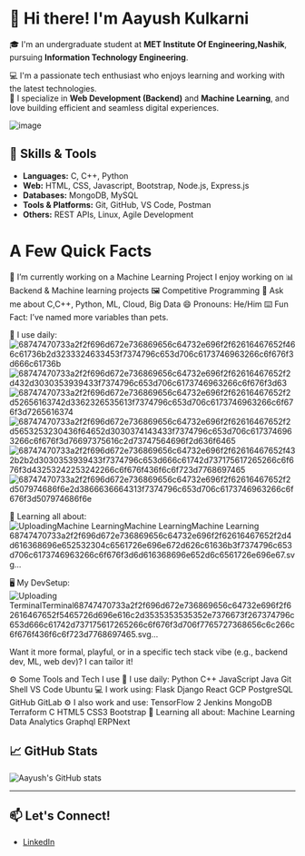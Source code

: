 # 👋 Hi there! I'm Aayush Kulkarni

🎓 I'm an undergraduate student at **MET Institute Of Engineering,Nashik**, pursuing **Information Technology Engineering**.

💻 I'm a passionate tech enthusiast who enjoys learning and working with the latest technologies.  
🔧 I specialize in **Web Development (Backend)** and **Machine Learning**, and love building efficient and seamless digital experiences.


![image](https://github.com/user-attachments/assets/49ded47e-9e72-471c-812e-828ff32f597f)

## 🔧 Skills & Tools
- **Languages:** C, C++, Python
- **Web:** HTML, CSS, Javascript, Bootstrap, Node.js, Express.js
- **Databases:** MongoDB, MySQL
- **Tools & Platforms:** Git, GitHub, VS Code, Postman
- **Others:** REST APIs, Linux, Agile Development


 # A Few Quick Facts

 🔭 I’m currently working on a Machine Learning Project
  I enjoy working on
  📊 Backend & Machine learning projects
  🖼 Competitive Programming
  💬 Ask me about C,C++, Python, ML, Cloud, Big Data
  😄 Pronouns: He/Him
  ⌨️ Fun Fact: I’ve named more variables than pets.

🚀 I use daily:
![68747470733a2f2f696d672e736869656c64732e696f2f62616467652f466c61736b2d3233324633453f7374796c653d706c6173746963266c6f676f3d666c61736b](https://github.com/user-attachments/assets/e2e3e55a-7210-40f2-99a3-b97aa99c671d)![68747470733a2f2f696d672e736869656c64732e696f2f62616467652f2d432d3030353939433f7374796c653d706c6173746963266c6f676f3d63](https://github.com/user-attachments/assets/7a306171-732f-4ea9-85d6-e0ad36df0e17)![68747470733a2f2f696d672e736869656c64732e696f2f62616467652f2d52656163742d3362326535613f7374796c653d706c6173746963266c6f676f3d7265616374](https://github.com/user-attachments/assets/110996d0-f5ac-4aac-b368-5a3bc73801cc)![68747470733a2f2f696d672e736869656c64732e696f2f62616467652f2d5653253230436f64652d3030374143433f7374796c653d706c6173746963266c6f676f3d76697375616c2d73747564696f2d636f6465](https://github.com/user-attachments/assets/cc9cd814-3ce9-4d59-87da-463e26510625)![68747470733a2f2f696d672e736869656c64732e696f2f62616467652f432b2b2d3030353939433f7374796c653d666c61742d737175617265266c6f676f3d43253242253242266c6f676f436f6c6f723d7768697465](https://github.com/user-attachments/assets/18415959-1227-49c7-b23c-f66b60dcf7da)![68747470733a2f2f696d672e736869656c64732e696f2f62616467652f2d507974686f6e2d3866636664313f7374796c653d706c6173746963266c6f676f3d507974686f6e](https://github.com/user-attachments/assets/e6473c66-0216-465b-a35b-cbca98baeff5)


🌱 Learning all about:
![Uploading<svg xmlns="http://www.w3.org/2000/svg" width="107" height="18" role="img" aria-label="Machine Learning"><title>Machine Learning</title><linearGradient id="s" x2="0" y2="100%"><stop offset="0" stop-color="#fff" stop-opacity=".7"/><stop offset=".1" stop-color="#aaa" stop-opacity=".1"/><stop offset=".9" stop-color="#000" stop-opacity=".3"/><stop offset="1" stop-color="#000" stop-opacity=".5"/></linearGradient><clipPath id="r"><rect width="107" height="18" rx="4" fill="#fff"/></clipPath><g clip-path="url(#r)"><rect width="0" height="18" fill="black"/><rect x="0" width="107" height="18" fill="black"/><rect width="107" height="18" fill="url(#s)"/></g><g fill="#fff" text-anchor="middle" font-family="Verdana,Geneva,DejaVu Sans,sans-serif" text-rendering="geometricPrecision" font-size="110"><text aria-hidden="true" x="535" y="140" fill="#010101" fill-opacity=".3" transform="scale(.1)" textLength="970">Machine Learning</text><text x="535" y="130" transform="scale(.1)" fill="#fff" textLength="970">Machine Learning</text></g></svg> 68747470733a2f2f696d672e736869656c64732e696f2f62616467652f2d4d616368696e652532304c6561726e696e672d626c61636b3f7374796c653d706c6173746963266c6f676f3d6d616368696e652d6c6561726e696e67.svg…]()

🖥️ My DevSetup:
![Uploading <svg xmlns="http://www.w3.org/2000/svg" width="59" height="20" role="img" aria-label="Terminal"><title>Terminal</title><g shape-rendering="crispEdges"><rect width="0" height="20" fill="#555555"/><rect x="0" width="59" height="20" fill="#555555"/></g><g fill="#fff" text-anchor="middle" font-family="Verdana,Geneva,DejaVu Sans,sans-serif" text-rendering="geometricPrecision" font-size="110"><text x="295" y="140" transform="scale(.1)" fill="#fff" textLength="490">Terminal</text></g></svg>68747470733a2f2f696d672e736869656c64732e696f2f62616467652f5465726d696e616c2d3535353535352e7376673f267374796c653d666c61742d737175617265266c6f676f3d706f7765727368656c6c266c6f676f436f6c6f723d7768697465.svg…]()



  Want it more formal, playful, or in a specific tech stack vibe (e.g., backend dev, ML, web dev)? I can tailor it!











   ⚙️ Some Tools and Tech I use
🚀 I use daily: Python C++ JavaScript Java Git Shell VS Code Ubuntu
💻 I work using: Flask Django React GCP PostgreSQL GitHub GitLab
⚙️ I also work and use: TensorFlow 2 Jenkins MongoDB Terraform C HTML5 CSS3 Bootstrap
🌱 Learning all about: Machine Learning Data Analytics Graphql ERPNext

 

## 📈 GitHub Stats

![Aayush's GitHub stats](https://github-readme-stats.vercel.app/api?username=AayushKulkarni36&show_icons=true&theme=radical)

---

## 📫 Let's Connect!
- [LinkedIn](linkedin.com/in/ayushkulkarni0932)




